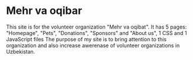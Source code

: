 # Mehr va oqibar
This site is for the volunteer organization "Mehr va oqibat". It has 5 pages: "Homepage", "Pets", "Donations", "Sponsors" and "About us", 1 CSS and 1 JavaScript files
The purpose of my site is to bring attention to this organization and also increase awerenase of volunteer organizations in Uzbekistan.